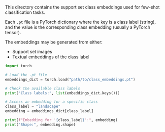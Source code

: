 This directory contains the support set class embeddings used for few-shot classification tasks.

Each `.pt` file is a PyTorch dictionary where the key is a class label (string), and the value is the corresponding class embedding (usually a PyTorch tensor).

The embeddings may be generated from either:
- Support set images
- Textual embeddings of the class label 

``` python
import torch

# Load the .pt file
embeddings_dict = torch.load("path/to/class_embeddings.pt")

# Check the available class labels
print("Class labels:", list(embeddings_dict.keys()))

# Access an embedding for a specific class
class_label = "landscape"
embedding = embeddings_dict[class_label]

print(f"Embedding for '{class_label}':", embedding)
print("Shape:", embedding.shape)
```
